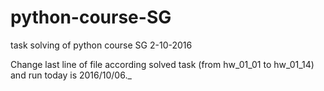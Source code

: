 # python-course-SG
task solving of python course SG
2-10-2016

Change last line of file according solved task (from hw_01_01 to hw_01_14) and run
today is 2016/10/06._
